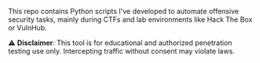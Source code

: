 This repo contains Python scripts I've developed to automate offensive security tasks, mainly during CTFs and lab environments like Hack The Box or VulnHub.

⚠️ **Disclaimer**: This tool is for educational and authorized penetration testing use only. Intercepting traffic without consent may violate laws.

